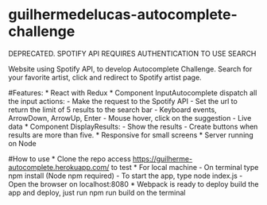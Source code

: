 # guilhermedelucas-autocomplete-challenge

DEPRECATED. SPOTIFY API REQUIRES AUTHENTICATION TO USE SEARCH

Website using Spotify API, to develop Autocomplete Challenge.
Search for your favorite artist, click and redirect to Spotify artist page.

#Features:
    * React with Redux
    * Component InputAutocomplete dispatch all the input actions:
        - Make the request to the Spotify API
        - Set the url to return the limit of 5 results to the search bar
        - Keyboard events, ArrowDown, ArrowUp, Enter
        - Mouse hover, click on the suggestion
        - Live data
    * Component DisplayResults:
        - Show the results
        - Create buttons when results are more than five.
    * Responsive for small screens
    * Server running on Node

#How to use
    * Clone the repo access https://guilherme-autocomplete.herokuapp.com/ to test
    * For local machine
        - On terminal type npm install (Node npm required)
        - To start the app, type node index.js
        - Open the browser on localhost:8080
    * Webpack is ready to deploy build the app and deploy, just run npm run build on the terminal

